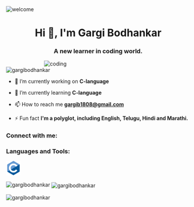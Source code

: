 <img align="center" alt="welcome" src="https://user-images.githubusercontent.com/43504407/140059056-5609753a-bc75-48c7-97f7-decd3e07eca3.png"/>
<h1 align="center">Hi 👋, I'm Gargi Bodhankar</h1>
<h3 align="center">A new learner in coding world.</h3>
<img align="right" alt="coding" width="400" src="https://img.freepik.com/premium-vector/asian-woman-working-laptop-woman-it-developer-programming-code-freelance-remote-working_254685-2375.jpg"/>
<p align="left"> <img src="https://komarev.com/ghpvc/?username=gargibodhankar&label=Profile%20views&color=0e75b6&style=flat" alt="gargibodhankar" /> </p>

- 🔭 I’m currently working on **C-language**

- 🌱 I’m currently learning **C-language**

- 📫 How to reach me **gargib1808@gmail.com**

- ⚡ Fun fact **I'm a polyglot, including English, Telugu, Hindi and Marathi.**

<h3 align="left">Connect with me:</h3>
<p align="left">
</p>

<h3 align="left">Languages and Tools:</h3>
<p align="left"> <a href="https://www.cprogramming.com/" target="_blank" rel="noreferrer"> <img src="https://raw.githubusercontent.com/devicons/devicon/master/icons/c/c-original.svg" alt="c" width="40" height="40"/> </a> </p>

<p><img align="left" src="https://github-readme-stats.vercel.app/api/top-langs?username=gargibodhankar&show_icons=true&locale=en&layout=compact" alt="gargibodhankar" /></p>

<p>&nbsp;<img align="center" src="https://github-readme-stats.vercel.app/api?username=gargibodhankar&show_icons=true&locale=en" alt="gargibodhankar" /></p>

<p><img align="center" src="https://github-readme-streak-stats.herokuapp.com/?user=gargibodhankar&" alt="gargibodhankar" /></p>
